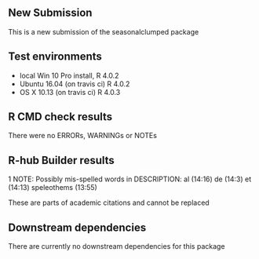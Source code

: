 ## New Submission
This is a new submission of the seasonalclumped package

## Test environments
* local Win 10 Pro install, R 4.0.2
* Ubuntu 16.04 (on travis ci) R 4.0.2
* OS X 10.13 (on travis ci) R 4.0.3

## R CMD check results
There were no ERRORs, WARNINGs or NOTEs

## R-hub Builder results
1 NOTE:
Possibly mis-spelled words in DESCRIPTION:
    al (14:16)
    de (14:3)
    et (14:13)
    speleothems (13:55)

These are parts of academic citations and cannot be replaced

## Downstream dependencies
There are currently no downstream dependencies for this package